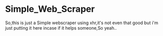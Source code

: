 # Simple_Web_Scraper
 So,this is just a Simple webscraper using xhr,it's not even that good but i'm just putting it here incase if it helps someone,So yeah..
